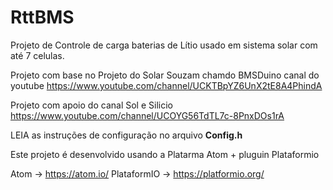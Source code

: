 # RttBMS

Projeto de Controle de carga baterias de Lítio usado em
sistema solar com até 7 celulas.

Projeto com base no Projeto do Solar Souzam chamdo BMSDuino canal do youtube
https://www.youtube.com/channel/UCKTBpYZ6UnX2tE8A4PhindA

Projeto com apoio do canal Sol e Silicio
https://www.youtube.com/channel/UCOYG56TdTL7c-8PnxDOs1rA


LEIA as instruções de configuração no arquivo <b>Config.h</b>

Este projeto é desenvolvido usando a Platarma Atom + pluguin Plataformio

Atom -> https://atom.io/
PlataformIO -> https://platformio.org/


